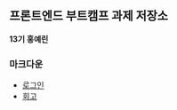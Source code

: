## 프론트엔드 부트캠프 과제 저장소

**13기 홍예린**

### 마크다운

- [로그인](src/login/login.html)
- [회고](src/login/login.md)
